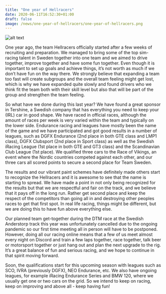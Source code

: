 ```yaml
---
title: "One year of Hellracers"
date: 2020-06-11T16:52:30+01:00
draft: false
image: /news/one-year-of-hellracers/one-year-of-hellracers.png
---
```

![alt text](/news/one-year-of-hellracers/one-year-of-hellracers.png)

One year ago, the team Hellracers officially started after a few weeks of recruiting and preparation. We managed to bring some of the top sim-racing talent in Sweden together into one team and we aimed to drive together, improve together and have some fun together. Even though it is important to set up goals and achieve things, it’s not worth as much if we don’t have fun on the way there. We strongly believe that expanding a team too fast will create subgroups and the overall team feeling might get lost, which is why we have expanded quite slowly and found drivers who we think fit the team both with their skill level but also that will be part of the group and strengthen the team feeling.

So what have we done during this last year? We have found a great sponsor in Tershine, a Swedish company that has everything you need to keep your (IRL) car in good shape. We have raced in official races, although the amount of races per week is very varied within the team and typically on the lower side. Endurance racing and leagues have mostly been the name of the game and we have participated and got good results in a number of leagues, such as DGFX Endurance (2nd place in both GTE class and LMP1 class), DGFX Clubsport (2nd place in Sport class) as well as the Swedish iRacing League (1st place in both GTE and GT3 class) and the Scandinavian Club League (1st place). We qualified three cars to the Race of Vikings, an event where the Nordic countries competed against each other, and our three cars all scored points to secure a second place for Team Sweden.

The results and our vibrant paint schemes have definitely made others start to recognize the Hellracers and it is awesome to see that the name is starting to spread. We have made a point in not only being recognized for the results but that we are respectful and fair on the track, and we believe that it pays off in the long run. Rather get second place and keep the respect of the competitors than going all in and destroying other peoples races to get that first spot. In real life racing, things might be different, but we are doing this to have fun above everything else. 

Our planned team get-together during the DTM race at the Swedish Anderstorp track this year was unfortunately cancelled due to the ongoing pandemic so our first time meeting all in person will have to be postponed. However, doing all our racing online means that a few of us meet almost every night on Discord and train a few laps together, race together, talk beer or motorsport together or just hang out and plan the next upgrade to the rig. It’s a great balance of fun and serious racing, and we hope to continue in that spirit moving forward. 

Soon, the qualifications start for this upcoming season with leagues such as SCO, IVRA (previously DGFX), NEO Endurance, etc. We also have ongoing leagues, for example iRacing Endurance Series and BMW 120, where we usually get one or two cars on the grid. So we intend to keep on racing, keep on improving and above all - keep having fun!